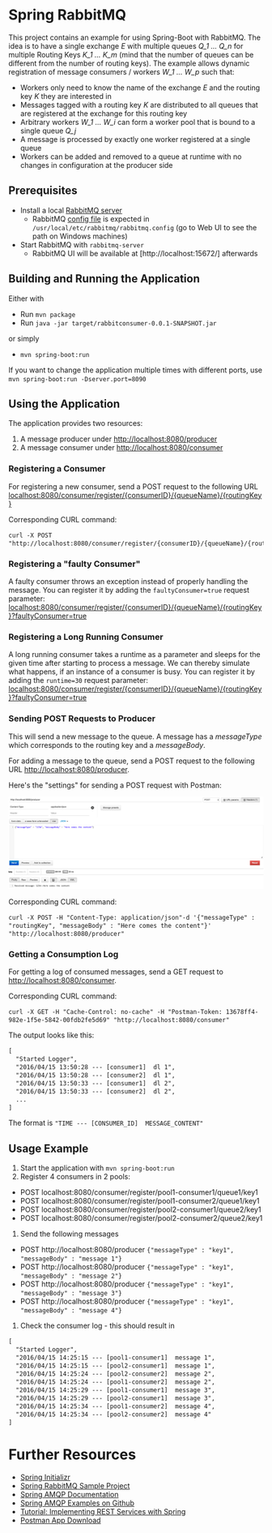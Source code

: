 Spring RabbitMQ
===============

This project contains an example for using Spring-Boot with RabbitMQ. The idea is to have a single exchange *E* with multiple queues *Q_1 ... Q_n* for multiple Routing Keys *K_1 ... K_m* (mind that the number of queues can be different from the number of routing keys). The example allows dynamic registration of message consumers / workers *W_1 ... W_p* such that:

* Workers only need to know the name of the exchange *E* and the routing key *K* they are interested in
* Messages tagged with a routing key *K* are distributed to all queues that are registered at the exchange for this routing key
* Arbitrary workers *W_1 ... W_i* can form a worker pool that is bound to a single queue *Q_j*
* A message is processed by exactly one worker registered at a single queue
* Workers can be added and removed to a queue at runtime with no changes in configuration at the producer side



Prerequisites
-------------

* Install a local [RabbitMQ server](https://www.rabbitmq.com/install-standalone-mac.html)
  * RabbitMQ [config file](https://www.rabbitmq.com/configure.html) is expected in `/usr/local/etc/rabbitmq/rabbitmq.config` (go to Web UI to see the path on Windows machines)
* Start RabbitMQ with `rabbitmq-server`
  * RabbitMQ UI will be available at [http://localhost:15672/] afterwards



Building and Running the Application
------------------------------------

Either with

* Run `mvn package`
* Run `java -jar target/rabbitconsumer-0.0.1-SNAPSHOT.jar`

or simply

* `mvn spring-boot:run`

If you want to change the application multiple times with different ports, use `mvn spring-boot:run -Dserver.port=8090`



Using the Application
---------------------

The application provides two resources:

1. A message producer under [http://localhost:8080/producer](http://localhost:8080/producer)
1. A message consumer under [http://localhost:8080/consumer](http://localhost:8080/consumer)

### Registering a Consumer

For registering a new consumer, send a POST request to the following URL [localhost:8080/consumer/register/{consumerID}/{queueName}/{routingKey}](localhost:8080/consumer/register/{consumerID}/{queueName}/{routingKey})

Corresponding CURL command:

    curl -X POST "http://localhost:8080/consumer/register/{consumerID}/{queueName}/{routingKey}"

### Registering a "faulty Consumer"

A faulty consumer throws an exception instead of properly handling the message. You can register it by adding the `faultyConsumer=true` request parameter: [localhost:8080/consumer/register/{consumerID}/{queueName}/{routingKey}?faultyConsumer=true](localhost:8080/consumer/register/{consumerID}/{queueName}/{routingKey}?faultyConsumer=true)

### Registering a Long Running Consumer

A long running consumer takes a runtime as a parameter and sleeps for the given time after starting to process a message. We can thereby simulate what happens, if an instance of a consumer is busy. You can register it by adding the `runtime=30` request parameter: [localhost:8080/consumer/register/{consumerID}/{queueName}/{routingKey}?faultyConsumer=true](localhost:8080/consumer/register/{consumerID}/{queueName}/{routingKey}?runtime=30)

### Sending POST Requests to Producer

This will send a new message to the queue. A message has a *messageType* which corresponds to the routing key and a *messageBody*.

For adding a message to the queue, send a POST request to the following URL [http://localhost:8080/producer](http://localhost:8080/producer).

Here's the "settings" for sending a POST request with Postman:

![Sending Post Request with Postman](/doc/screen-1.png?raw=true "Sending Post Request with Postman")

Corresponding CURL command:

    curl -X POST -H "Content-Type: application/json"-d '{"messageType" : "routingKey", "messageBody" : "Here comes the content"}' "http://localhost:8080/producer"

### Getting a Consumption Log

For getting a log of consumed messages, send a GET request to [http://localhost:8080/consumer](http://localhost:8080/consumer).

Corresponding CURL command:

    curl -X GET -H "Cache-Control: no-cache" -H "Postman-Token: 13678ff4-982e-1f5e-5842-00fdb2fe5d69" "http://localhost:8080/consumer"

The output looks like this:

    [
      "Started Logger",
      "2016/04/15 13:50:28 --- [consumer1]  dl 1",
      "2016/04/15 13:50:28 --- [consumer2]  dl 1",
      "2016/04/15 13:50:33 --- [consumer1]  dl 2",
      "2016/04/15 13:50:33 --- [consumer2]  dl 2",
      ...
    ]

The format is `"TIME --- [CONSUMER_ID]  MESSAGE_CONTENT"`



Usage Example
-------------

1. Start the application with `mvn spring-boot:run`
1. Register 4 consumers in 2 pools:
  * POST localhost:8080/consumer/register/pool1-consumer1/queue1/key1
  * POST localhost:8080/consumer/register/pool1-consumer2/queue1/key1
  * POST localhost:8080/consumer/register/pool2-consumer1/queue2/key1
  * POST localhost:8080/consumer/register/pool2-consumer2/queue2/key1
1. Send the following messages
  * POST http://localhost:8080/producer `{"messageType" : "key1", "messageBody" : "message 1"}`
  * POST http://localhost:8080/producer `{"messageType" : "key1", "messageBody" : "message 2"}`
  * POST http://localhost:8080/producer `{"messageType" : "key1", "messageBody" : "message 3"}`
  * POST http://localhost:8080/producer `{"messageType" : "key1", "messageBody" : "message 4"}`
1. Check the consumer log - this should result in

````
[
  "Started Logger",
  "2016/04/15 14:25:15 --- [pool1-consumer1]  message 1",
  "2016/04/15 14:25:15 --- [pool2-consumer1]  message 1",
  "2016/04/15 14:25:24 --- [pool2-consumer2]  message 2",
  "2016/04/15 14:25:24 --- [pool1-consumer2]  message 2",
  "2016/04/15 14:25:29 --- [pool1-consumer1]  message 3",
  "2016/04/15 14:25:29 --- [pool2-consumer1]  message 3",
  "2016/04/15 14:25:34 --- [pool1-consumer2]  message 4",
  "2016/04/15 14:25:34 --- [pool2-consumer2]  message 4"
]
````


Further Resources
=================

* [Spring Initializr](https://start.spring.io/)
* [Spring RabbitMQ Sample Project](https://spring.io/guides/gs/messaging-rabbitmq/)
* [Spring AMQP Documentation](http://docs.spring.io/spring-amqp/reference/html/)
* [Spring AMQP Examples on Github](https://github.com/spring-projects/spring-amqp-samples)
* [Tutorial: Implementing REST Services with Spring](https://spring.io/guides/tutorials/bookmarks/)
* [Postman App Download](https://www.getpostman.com/)


